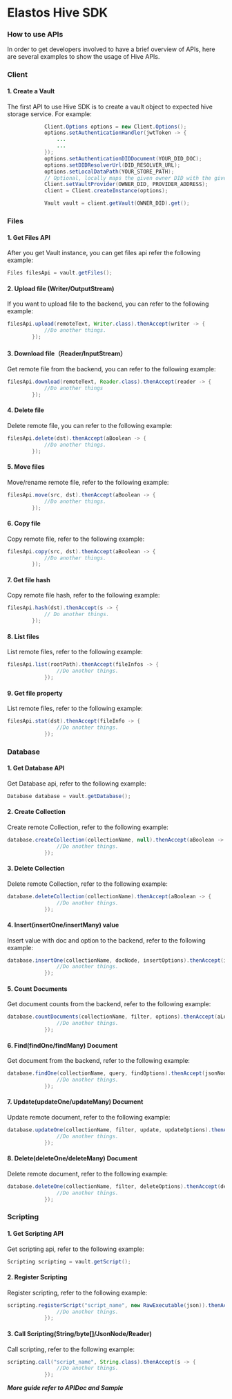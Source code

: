 Elastos Hive SDK
==================================

### How to use APIs

In order to get developers involved to have a brief overview of APIs,  here are several examples to show the usage of Hive APIs.

### Client

#### 1. Create a Vault

The first API to use Hive SDK is to create a vault object to expected hive storage service. For example:

```Java
            Client.Options options = new Client.Options();
            options.setAuthenticationHandler(jwtToken -> {
                ...
                ...
            });
            options.setAuthenticationDIDDocument(YOUR_DID_DOC);
            options.setDIDResolverUrl(DID_RESOLVER_URL);
            options.setLocalDataPath(YOUR_STORE_PATH);
            // Optional, locally maps the given owner DID with the given vault address
            Client.setVaultProvider(OWNER_DID, PROVIDER_ADDRESS);
            client = Client.createInstance(options);

            Vault vault = client.getVault(OWNER_DID).get();
```

### Files

#### 1. Get Files API

After you get Vault instance, you can get files api refer the following example:

```java
Files filesApi = vault.getFiles();
```


#### 2. Upload file (Writer/OutputStream)
If you want to upload file to the backend, you can refer to the following example:

```java
filesApi.upload(remoteText, Writer.class).thenAccept(writer -> {
            //Do another things.
        });
```

#### 3. Download file（Reader/InputStream）

Get remote file from the backend, you can refer to the following example:

```java
filesApi.download(remoteText, Reader.class).thenAccept(reader -> {
            //Do another things
        });
```

#### 4. Delete file

Delete remote file, you can refer to the following example:

```java
filesApi.delete(dst).thenAccept(aBoolean -> {
            //Do another things.
        });
```

#### 5. Move files

Move/rename remote file, refer to the following example:

```java
filesApi.move(src, dst).thenAccept(aBoolean -> {
            //Do another things.
        });
```


#### 6. Copy file

Copy remote file, refer to the following example:

```java
filesApi.copy(src, dst).thenAccept(aBoolean -> {
            //Do another things.
        });
```


#### 7. Get file hash

Copy remote file hash, refer to the following example:

```java
filesApi.hash(dst).thenAccept(s -> {
            // Do another things.
        });
```


#### 8. List files

List remote files, refer to the following example:

```java
filesApi.list(rootPath).thenAccept(fileInfos -> {
                //Do another things.
            });
```


#### 9. Get file property

List remote files, refer to the following example:

```java
filesApi.stat(dst).thenAccept(fileInfo -> {
                //Do another things.
            });
```

### Database

#### 1. Get Database API

Get Database api, refer to the following example:

```java
Database database = vault.getDatabase();
```

#### 2. Create Collection

Create remote Collection, refer to the following example:

```java
database.createCollection(collectionName, null).thenAccept(aBoolean -> {
                //Do another things.
            });
```


#### 3. Delete Collection

Delete remote Collection, refer to the following example:

```java
database.deleteCollection(collectionName).thenAccept(aBoolean -> {
                //Do another things.
            });
```

#### 4. Insert(insertOne/insertMany) value

Insert value with doc and option to the backend, refer to the following example:

```java
database.insertOne(collectionName, docNode, insertOptions).thenAccept(insertResult -> {
                //Do another things.
            });
```

#### 5. Count Documents

Get document counts from the backend, refer to the following example:

```java
database.countDocuments(collectionName, filter, options).thenAccept(aLong -> {
                //Do another things.
            });
```


#### 6. Find(findOne/findMany) Document

Get document from the backend, refer to the following example:

```java
database.findOne(collectionName, query, findOptions).thenAccept(jsonNode -> {
                //Do another things.
            });
```


#### 7. Update(updateOne/updateMany) Document

Update remote document, refer to the following example:

```java
database.updateOne(collectionName, filter, update, updateOptions).thenAccept(updateResult -> {
                //Do another things.
            });
```

#### 8. Delete(deleteOne/deleteMany) Document

Delete remote document, refer to the following example:

```java
database.deleteOne(collectionName, filter, deleteOptions).thenAccept(deleteResult -> {
                //Do another things.
            });
```

### Scripting

#### 1. Get Scripting API

Get scripting api, refer to the following example:

```java
Scripting scripting = vault.getScript();
```


#### 2. Register Scripting

Register scripting, refer to the following example:

```java
scripting.registerScript("script_name", new RawExecutable(json)).thenAccept(aBoolean -> {
                //Do another things.
            });
```


#### 3. Call Scripting(String/byte[]/JsonNode/Reader)

Call scripting, refer to the following example:

```java
scripting.call("script_name", String.class).thenAccept(s -> {
                //Do another things.
            });
```

***More guide refer to APIDoc and Sample***

&nbsp;
